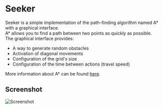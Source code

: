 # Seeker
Seeker is a simple implementation of the path-finding algorithm named A* with a graphical interface.  
A* allows you to find a path between two points as quickly as possible.  
The graphical interface provides:
- A way to generate random obstacles 
- Activation of diagonal movements
- Configuration of the grid's size
- Configuration of the time between actions (travel speed) 

More information about A* can be found [here](https://en.wikipedia.org/wiki/A*_search_algorithm).

## Screenshot
![Screenshot](https://i.imgur.com/LPcJi2J.png)
